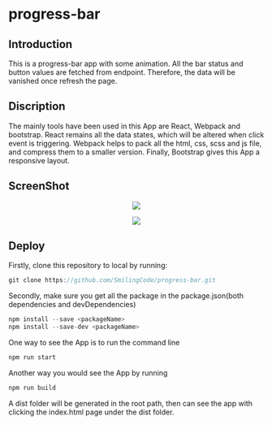 # progress-bar

## Introduction

This is a progress-bar app with some animation. All the bar status and button values are fetched from endpoint. Therefore, the data will be vanished once refresh the page.

## Discription

The mainly tools have been used in this App are React, Webpack and bootstrap. React remains all the data states, which will be altered when click event is triggering. Webpack helps to pack all the html, css, scss and js file, and compress them to a smaller version. Finally, Bootstrap gives this App a responsive layout.

## ScreenShot

<p align="center"><img src="progress-bar/screenshots/1.png"></p>

<p align="center"><img src="progress-bar/screenshots/2.png"></p>

## Deploy

Firstly, clone this repository to local by running:
```javascript
git clone https://github.com/SmilingCode/progress-bar.git
```

Secondly, make sure you get all the package in the package.json(both dependencies and devDependencies)
```javascript
npm install --save <packageName>
npm install --save-dev <packageName>
```

One way to see the App is to run the command line
```javascript
npm run start
```

Another way you would see the App by running
```javascript
npm run build
```

A dist folder will be generated in the root path, then can see the app with clicking the index.html page under the dist folder.
